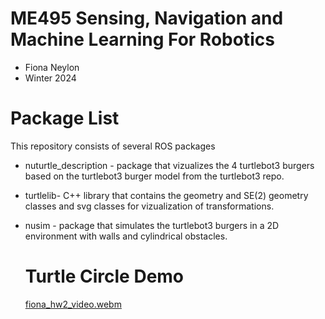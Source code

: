 # ME495 Sensing, Navigation and Machine Learning For Robotics
* Fiona Neylon
* Winter 2024
# Package List
This repository consists of several ROS packages
- nuturtle_description - package that vizualizes the 4 turtlebot3 burgers based on the turtlebot3 burger model from the turtlebot3 repo. 
- turtlelib- C++ library that contains the geometry and SE(2) geometry classes and svg classes for vizualization of transformations. 
- nusim - package that simulates the turtlebot3 burgers in a 2D environment with walls and cylindrical obstacles.

  # Turtle Circle Demo
  [fiona_hw2_video.webm](https://github.com/ME495-Navigation/slam-project-Fneylon/assets/116540591/7742d568-0c1d-4e96-8c2f-67c4b1c6248b)
